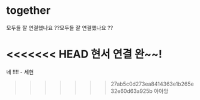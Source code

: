 # together

모두들 잘 연결했나요 ??모두들 잘 연결했나요 ??

<<<<<<< HEAD
현서 연결 완~~!
=======
네 !!!! - 세현
>>>>>>> 27ab5c0d273ea8414363e1b265e32e60d63a925b
아아앙 

